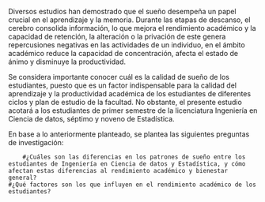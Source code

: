 Diversos estudios han demostrado que el sueño desempeña un papel crucial en el aprendizaje y la memoria. Durante las etapas de descanso, el cerebro consolida información, lo que mejora el rendimiento académico y la capacidad de retención, la alteración o la privación de este genera repercusiones negativas en las actividades de un individuo, en el ámbito académico reduce la capacidad de concentración, afecta el estado de ánimo y disminuye la productividad. 

Se considera importante conocer cuál es la calidad de sueño de los estudiantes, puesto que es un factor indispensable para la calidad del aprendizaje y la productividad académica de los estudiantes de diferentes ciclos y plan de estudio de la facultad. No obstante, el presente estudio acotará a los estudiantes de primer semestre de la licenciatura Ingeniería en Ciencia de datos, séptimo y noveno de Estadística. 
 
 En base a lo anteriormente planteado, se plantea las siguientes preguntas de investigación: 
 
        #¿Cuáles son las diferencias en los patrones de sueño entre los estudiantes de Ingeniería en Ciencia de datos y Estadística, y cómo afectan estas diferencias al rendimiento académico y bienestar general?
	#¿Qué factores son los que influyen en el rendimiento académico de los estudiantes? 
